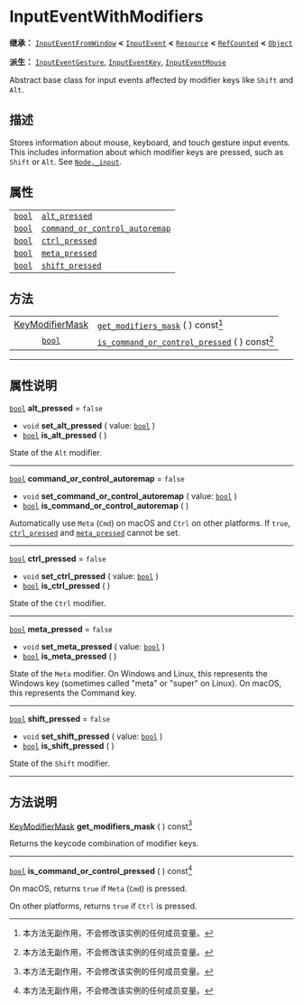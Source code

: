 <!-- ⚠ 请勿编辑本文件 ⚠ -->
<!-- 本文档使用脚本从 WeDot 引擎源码仓库生成。 -->
<!-- 生成脚本：https://github.com/WeDot-Engine/WeDot/tree/4.3/doc/tools/make_md.py； -->
<!-- 原文件：https://github.com/WeDot-Engine/WeDot/tree/4.3/doc/classes/InputEventWithModifiers.xml。 -->

<div id="_class_inputeventwithmodifiers"></div>

# InputEventWithModifiers

**继承：** [`InputEventFromWindow`](class_inputeventfromwindow.md) **<** [`InputEvent`](class_inputevent.md) **<** [`Resource`](class_resource.md) **<** [`RefCounted`](class_refcounted.md) **<** [`Object`](class_object.md)

**派生：** [`InputEventGesture`](class_inputeventgesture.md), [`InputEventKey`](class_inputeventkey.md), [`InputEventMouse`](class_inputeventmouse.md)

Abstract base class for input events affected by modifier keys like <i class="fa fa-gamepad"></i>`Shift` and <i class="fa fa-gamepad"></i>`Alt`.

## 描述

Stores information about mouse, keyboard, and touch gesture input events. This includes information about which modifier keys are pressed, such as <i class="fa fa-gamepad"></i>`Shift` or <i class="fa fa-gamepad"></i>`Alt`. See [`Node._input`](class_node.md#class_node_private_method__input).

## 属性

|||
|:-:|:--|
| [`bool`](class_bool.md) | [`alt_pressed`](class_inputeventwithmodifiers.md#class_inputeventwithmodifiers_property_alt_pressed)                                   | ``false`` |
| [`bool`](class_bool.md) | [`command_or_control_autoremap`](class_inputeventwithmodifiers.md#class_inputeventwithmodifiers_property_command_or_control_autoremap) | ``false`` |
| [`bool`](class_bool.md) | [`ctrl_pressed`](class_inputeventwithmodifiers.md#class_inputeventwithmodifiers_property_ctrl_pressed)                                 | ``false`` |
| [`bool`](class_bool.md) | [`meta_pressed`](class_inputeventwithmodifiers.md#class_inputeventwithmodifiers_property_meta_pressed)                                 | ``false`` |
| [`bool`](class_bool.md) | [`shift_pressed`](class_inputeventwithmodifiers.md#class_inputeventwithmodifiers_property_shift_pressed)                               | ``false`` |

## 方法

|||
|:-:|:--|
| [KeyModifierMask](#enum_@globalscope_keymodifiermask) | [`get_modifiers_mask`](class_inputeventwithmodifiers.md#class_inputeventwithmodifiers_method_get_modifiers_mask) ( ) const[^const]                       |
| [`bool`](class_bool.md)                               | [`is_command_or_control_pressed`](class_inputeventwithmodifiers.md#class_inputeventwithmodifiers_method_is_command_or_control_pressed) ( ) const[^const] |

<!-- rst-class:: classref-section-separator -->

---

## 属性说明

<div id="_class_inputeventwithmodifiers_property_alt_pressed"></div>

[`bool`](class_bool.md) **alt_pressed** = ``false`` <div id="class_inputeventwithmodifiers_property_alt_pressed"></div>

- `void` **set_alt_pressed** ( value: [`bool`](class_bool.md) )
- [`bool`](class_bool.md) **is_alt_pressed** ( )

State of the <i class="fa fa-gamepad"></i>`Alt` modifier.

<!-- rst-class:: classref-item-separator -->

---

<div id="_class_inputeventwithmodifiers_property_command_or_control_autoremap"></div>

[`bool`](class_bool.md) **command_or_control_autoremap** = ``false`` <div id="class_inputeventwithmodifiers_property_command_or_control_autoremap"></div>

- `void` **set_command_or_control_autoremap** ( value: [`bool`](class_bool.md) )
- [`bool`](class_bool.md) **is_command_or_control_autoremap** ( )

Automatically use <i class="fa fa-gamepad"></i>`Meta` (<i class="fa fa-gamepad"></i>`Cmd`) on macOS and <i class="fa fa-gamepad"></i>`Ctrl` on other platforms. If `true`, [`ctrl_pressed`](class_inputeventwithmodifiers.md#class_inputeventwithmodifiers_property_ctrl_pressed) and [`meta_pressed`](class_inputeventwithmodifiers.md#class_inputeventwithmodifiers_property_meta_pressed) cannot be set.

<!-- rst-class:: classref-item-separator -->

---

<div id="_class_inputeventwithmodifiers_property_ctrl_pressed"></div>

[`bool`](class_bool.md) **ctrl_pressed** = ``false`` <div id="class_inputeventwithmodifiers_property_ctrl_pressed"></div>

- `void` **set_ctrl_pressed** ( value: [`bool`](class_bool.md) )
- [`bool`](class_bool.md) **is_ctrl_pressed** ( )

State of the <i class="fa fa-gamepad"></i>`Ctrl` modifier.

<!-- rst-class:: classref-item-separator -->

---

<div id="_class_inputeventwithmodifiers_property_meta_pressed"></div>

[`bool`](class_bool.md) **meta_pressed** = ``false`` <div id="class_inputeventwithmodifiers_property_meta_pressed"></div>

- `void` **set_meta_pressed** ( value: [`bool`](class_bool.md) )
- [`bool`](class_bool.md) **is_meta_pressed** ( )

State of the <i class="fa fa-gamepad"></i>`Meta` modifier. On Windows and Linux, this represents the Windows key (sometimes called "meta" or "super" on Linux). On macOS, this represents the Command key.

<!-- rst-class:: classref-item-separator -->

---

<div id="_class_inputeventwithmodifiers_property_shift_pressed"></div>

[`bool`](class_bool.md) **shift_pressed** = ``false`` <div id="class_inputeventwithmodifiers_property_shift_pressed"></div>

- `void` **set_shift_pressed** ( value: [`bool`](class_bool.md) )
- [`bool`](class_bool.md) **is_shift_pressed** ( )

State of the <i class="fa fa-gamepad"></i>`Shift` modifier.

<!-- rst-class:: classref-section-separator -->

---

## 方法说明

<div id="_class_inputeventwithmodifiers_method_get_modifiers_mask"></div>

[KeyModifierMask](#enum_@globalscope_keymodifiermask) **get_modifiers_mask** ( ) const[^const]<div id="class_inputeventwithmodifiers_method_get_modifiers_mask"></div>

Returns the keycode combination of modifier keys.

<!-- rst-class:: classref-item-separator -->

---

<div id="_class_inputeventwithmodifiers_method_is_command_or_control_pressed"></div>

[`bool`](class_bool.md) **is_command_or_control_pressed** ( ) const[^const]<div id="class_inputeventwithmodifiers_method_is_command_or_control_pressed"></div>

On macOS, returns `true` if <i class="fa fa-gamepad"></i>`Meta` (<i class="fa fa-gamepad"></i>`Cmd`) is pressed.

On other platforms, returns `true` if <i class="fa fa-gamepad"></i>`Ctrl` is pressed.

[^virtual]: 本方法通常需要用户覆盖才能生效。
[^const]: 本方法无副作用，不会修改该实例的任何成员变量。
[^vararg]: 本方法除了能接受在此处描述的参数外，还能够继续接受任意数量的参数。
[^constructor]: 本方法用于构造某个类型。
[^static]: 调用本方法无需实例，可直接使用类名进行调用。
[^operator]: 本方法描述的是使用本类型作为左操作数的有效运算符。
[^bitfield]: 这个值是由下列位标志构成位掩码的整数。
[^void]: 无返回值。
